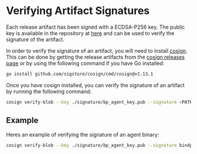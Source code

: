# Verifying Artifact Signatures

Each release artifact has been signed with a ECDSA-P256 key. The public key is available in the repository at [here](../signature/bp_agent_key.pub) and can be used to verify the signature of the artifact.

In order to verify the signature of an artifact, you will need to install [cosign](https://github.com/sigstore/cosign). This can be done by getting the release artifacts from the [cosign releases page](https://github.com/sigstore/cosign/releases/tag/v1.13.1) or by using the following command if you have Go installed:

```bash
go install github.com/sigstore/cosign/cmd/cosign@v1.13.1
```

Once you have cosign installed, you can verify the signature of an artifact by running the following command:

```bash
cosign verify-blob --key ./signature/bp_agent_key.pub --signature <PATH_TO_SIG> <PATH_TO_ARTIFACT>
```

## Example

Heres an example of verifying the signature of an agent binary:

```bash
cosign verify-blob --key ./signature/bp_agent_key.pub --signature bindplane-agent-v1.47.1-darwin-amd64.tar.gz.sig bindplane-agent-v1.47.1-darwin-amd64.tar.gz
```
